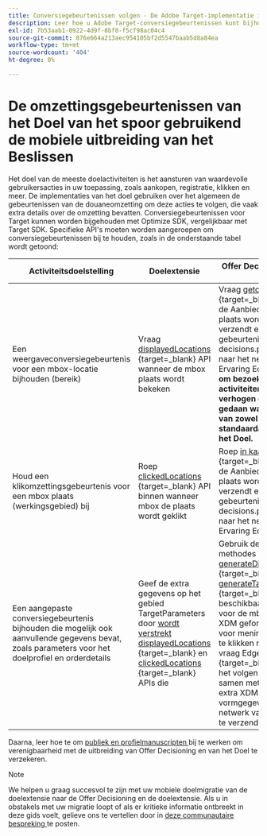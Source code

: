 ```yaml
---
title: Conversiegebeurtenissen volgen - De Adobe Target-implementatie in uw mobiele app migreren naar de Offer Decisioning- en Target-extensie
description: Leer hoe u Adobe Target-conversiegebeurtenissen kunt bijhouden met de extensie Offer Decisioning en Target Mobile
exl-id: 7b53aab1-0922-4d9f-8bf0-f5cf98ac04c4
source-git-commit: 876e664a213aec954105bf2d5547baab5d8a84ea
workflow-type: tm+mt
source-wordcount: '404'
ht-degree: 0%

---
```


# De omzettingsgebeurtenissen van het Doel van het spoor gebruikend de mobiele uitbreiding van het Beslissen

Het doel van de meeste doelactiviteiten is het aansturen van waardevolle gebruikersacties in uw toepassing, zoals aankopen, registratie, klikken en meer. De implementaties van het doel gebruiken over het algemeen de gebeurtenissen van de douaneomzetting om deze acties te volgen, die vaak extra details over de omzetting bevatten. Conversiegebeurtenissen voor Target kunnen worden bijgehouden met Optimize SDK, vergelijkbaar met Target SDK. Specifieke API&#39;s moeten worden aangeroepen om conversiegebeurtenissen bij te houden, zoals in de onderstaande tabel wordt getoond:

| Activiteitsdoelstelling | Doelextensie | Offer Decisioning en Target-extensie |
|---|---|---|
| Een weergaveconversiegebeurtenis voor een mbox-locatie bijhouden (bereik) | Vraag [ displayedLocations ](https://developer.adobe.com/client-sdks/solution/adobe-target/api-reference/#displayedlocations){target=_blank} API wanneer de mbox plaats wordt bekeken | Vraag [ getoonde ](https://developer.adobe.com/client-sdks/edge/adobe-journey-optimizer-decisioning/#proposition-tracking-using-direct-offer-class-methods){target=_blank} API wanneer de Aanbieding voor de mbox plaats wordt bekeken. Dit verzendt een gebeurtenis met gebeurtenistype decisions.propositionDisplay naar het netwerk van de Ervaring Edge. **dit is essentieel om bezoekers in uw activiteiten van het Doel te verhogen en moet worden gedaan wanneer het leveren van zowel regelmatige als standaardaanbiedingen van het Doel.** |
| Houd een klikomzettingsgebeurtenis voor een mbox plaats (werkingsgebied) bij | Roep [ clickedLocations ](https://developer.adobe.com/client-sdks/solution/adobe-target/api-reference/#displayedlocations){target=_blank} API binnen wanneer mbox de plaats wordt geklikt | Roep [ in kaart gebrachte ](https://developer.adobe.com/client-sdks/edge/adobe-journey-optimizer-decisioning/#proposition-tracking-using-direct-offer-class-methods){target=_blank} API wanneer de Aanbieding voor de mbox plaats wordt geklikt. Dit verzendt een gebeurtenis met gebeurtenistype decisions.propositionInteract naar het netwerk van de Ervaring Edge. |
| Een aangepaste conversiegebeurtenis bijhouden die mogelijk ook aanvullende gegevens bevat, zoals parameters voor het doelprofiel en orderdetails | Geef de extra gegevens op het gebied TargetParameters door [ wordt verstrekt displayedLocations ](https://developer.adobe.com/client-sdks/solution/adobe-target/api-reference/#displayedlocations){target=_blank} en [ clickedLocations ](https://developer.adobe.com/client-sdks/solution/adobe-target/api-reference/#displayedlocations){target=_blank} APIs die | Gebruik de openbare methodes [ generateDisplayInteractionXdm ](https://developer.adobe.com/client-sdks/edge/adobe-journey-optimizer-decisioning/#proposition-tracking-using-edge-extension-api){target=_blank} en [ generateTapInteractionXdm ](https://developer.adobe.com/client-sdks/edge/adobe-journey-optimizer-decisioning/#proposition-tracking-using-edge-extension-api){target=_blank} APIs beschikbaar in de Aanbieding voor de mboxplaats om de XDM geformatteerde gegevens voor mening te produceren en te klikken respectievelijk. Dan vraag Edge SDK [ sendEvent ](https://developer.adobe.com/client-sdks/edge/edge-network/api-reference/#sendevent){target=_blank} API om deze het volgen XDM gegevens samen met om het even welke extra XDM en vrije vormgegevens naar het netwerk van de Ervaring Edge te verzenden. |


Daarna, leer hoe te om [ publiek en profielmanuscripten ](update-audiences.md) bij te werken om verenigbaarheid met de uitbreiding van Offer Decisioning en van het Doel te verzekeren.

>[!NOTE]
>
>We helpen u graag succesvol te zijn met uw mobiele doelmigratie van de doelextensie naar de Offer Decisioning en de doelextensie. Als u in obstakels met uw migratie loopt of als er kritieke informatie ontbreekt in deze gids voelt, gelieve ons te vertellen door in [ deze communautaire bespreking ](https://experienceleaguecommunities.adobe.com/t5/adobe-experience-platform-data/tutorial-discussion-migrate-target-from-at-js-to-web-sdk/m-p/575587#M463) te posten.
